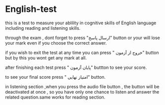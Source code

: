 # English-test

this is a test to measure your ablility in cognitive skills of English language including reading and listening skills.

through the exam , dont forget to press "ارسال پاسخ" button or your will lose your mark even if you choose the correct answer.

if you wish to exit the  test at any time you can press " خروج از آزمون" button but by this you wont get any mark at all.

after finishing each test press " پایان آزمون" buttton to see your score.

to see your final score press " امتیاز نهایی" button. 

in listening section ,when you press the audio file button , the button will be deactivated at once , so you have only one chance to listen and answer the related question.same works for reading section.

